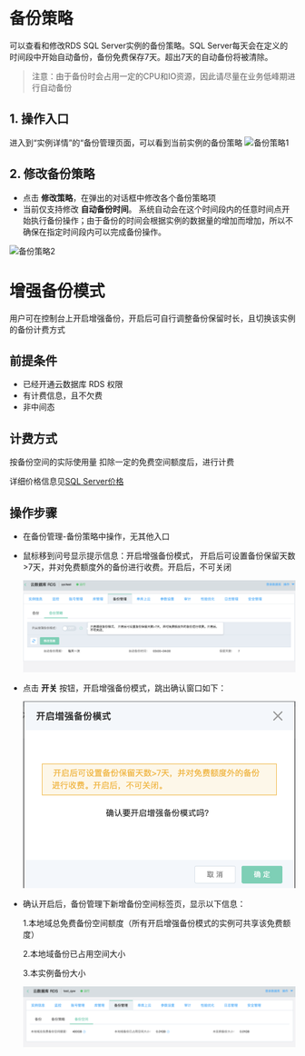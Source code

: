 # 备份策略
可以查看和修改RDS SQL Server实例的备份策略。SQL Server每天会在定义的时间段中开始自动备份，备份免费保存7天。超出7天的自动备份将被清除。
> 注意：由于备份时会占用一定的CPU和IO资源，因此请尽量在业务低峰期进行自动备份

## 1. 操作入口
进入到“实例详情”的“备份管理页面，可以看到当前实例的备份策略
![备份策略1](../../../../../../image/RDS/Backup-Strategy-1.png)

## 2. 修改备份策略
- 点击 **修改策略**，在弹出的对话框中修改各个备份策略项
- 当前仅支持修改 **自动备份时间**。 系统自动会在这个时间段内的任意时间点开始执行备份操作；由于备份的时间会根据实例的数据量的增加而增加，所以不确保在指定时间段内可以完成备份操作。

![备份策略2](../../../../../../image/RDS/Backup-Strategy-2.png)



# 增强备份模式

用户可在控制台上开启增强备份，开启后可自行调整备份保留时长，且切换该实例的备份计费方式

## 前提条件
- 已经开通云数据库 RDS 权限
- 有计费信息，且不欠费
- 非中间态
  
## 计费方式
 按备份空间的实际使用量 扣除一定的免费空间额度后，进行计费

 详细价格信息见[SQL Server价格](urlhttps://docs.jdcloud.com/cn/rds/sql-server-price)

## 操作步骤
- 在备份管理-备份策略中操作，无其他入口

- 鼠标移到问号显示提示信息：开启增强备份模式， 开启后可设置备份保留天数>7天，并对免费额度外的备份进行收费。开启后，不可关闭

  ![增强备份模式1](../../../../../../image/RDS/Enhanced-backup-mode-1.png)

- 点击 **开关** 按钮，开启增强备份模式，跳出确认窗口如下：

  ![增强备份模式2](../../../../../../image/RDS/Enhanced-backup-mode-2.png)

- 确认开启后，备份管理下新增备份空间标签页，显示以下信息：

  1.本地域总免费备份空间额度（所有开启增强备份模式的实例可共享该免费额度）

  2.本地域备份已占用空间大小

  3.本实例备份大小

  ![增强备份模式3](../../../../../../image/RDS/Enhanced-backup-mode-3.png)

